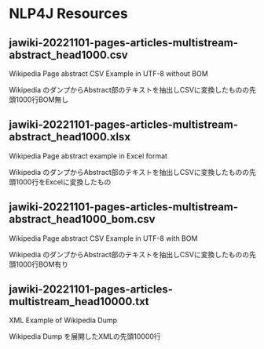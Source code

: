 # NLP4J Resources

## jawiki-20221101-pages-articles-multistream-abstract_head1000.csv

Wikipedia Page abstract CSV Example in UTF-8 without BOM

Wikipedia のダンプからAbstract部のテキストを抽出しCSVに変換したものの先頭1000行BOM無し

## jawiki-20221101-pages-articles-multistream-abstract_head1000.xlsx

Wikipedia Page abstract example in Excel format

Wikipedia のダンプからAbstract部のテキストを抽出しCSVに変換したものの先頭1000行をExcelに変換したもの


## jawiki-20221101-pages-articles-multistream-abstract_head1000_bom.csv

Wikipedia Page abstract CSV Example in UTF-8 with BOM

Wikipedia のダンプからAbstract部のテキストを抽出しCSVに変換したものの先頭1000行BOM有り

## jawiki-20221101-pages-articles-multistream_head10000.txt

XML Example of Wikipedia Dump

Wikipedia Dump を展開したXMLの先頭10000行


